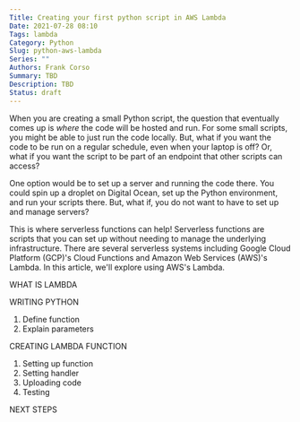 ```yaml
---
Title: Creating your first python script in AWS Lambda
Date: 2021-07-28 08:10
Tags: lambda
Category: Python
Slug: python-aws-lambda
Series: ""
Authors: Frank Corso
Summary: TBD
Description: TBD
Status: draft
---
```

When you are creating a small Python script, the question that eventually comes up is *where* the code will be hosted and run. For some small scripts, you might be able to just run the code locally. But, what if you want the code to be run on a regular schedule, even when your laptop is off? Or, what if you want the script to be part of an endpoint that other scripts can access?

One option would be to set up a server and running the code there. You could spin up a droplet on Digital Ocean, set up the Python environment, and run your scripts there. But, what if, you do not want to have to set up and manage servers?

This is where serverless functions can help! Serverless functions are scripts that you can set up without needing to manage the underlying infrastructure. There are several serverless systems including Google Cloud Platform (GCP)'s Cloud Functions and Amazon Web Services (AWS)'s Lambda. In this article, we'll explore using AWS's Lambda.

WHAT IS LAMBDA

WRITING PYTHON

1. Define function
2. Explain parameters

CREATING LAMBDA FUNCTION

1. Setting up function
2. Setting handler
3. Uploading code
4. Testing

NEXT STEPS